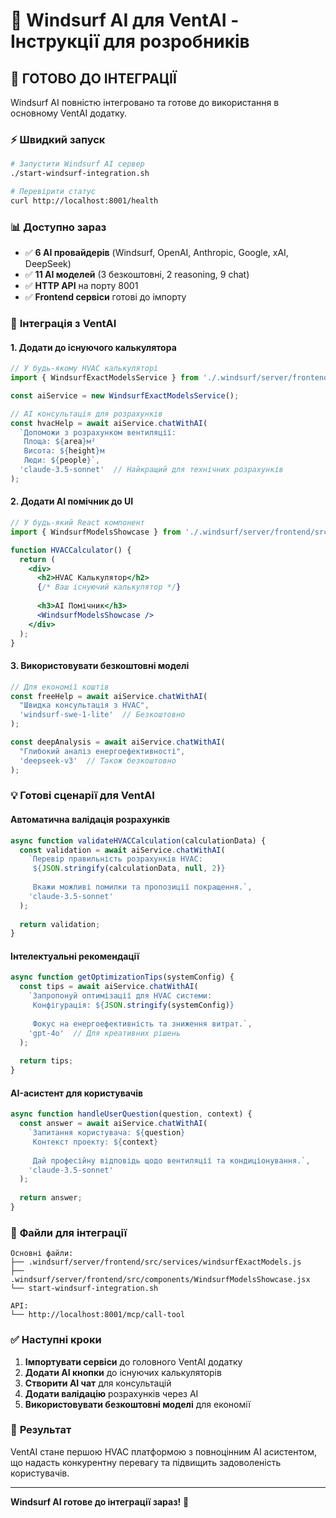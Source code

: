 # 🌊 Windsurf AI для VentAI - Інструкції для розробників

## 🚀 **ГОТОВО ДО ІНТЕГРАЦІЇ**

Windsurf AI повністю інтегровано та готове до використання в основному VentAI додатку.

### ⚡ **Швидкий запуск**
```bash
# Запустити Windsurf AI сервер
./start-windsurf-integration.sh

# Перевірити статус
curl http://localhost:8001/health
```

### 📊 **Доступно зараз**
- ✅ **6 AI провайдерів** (Windsurf, OpenAI, Anthropic, Google, xAI, DeepSeek)
- ✅ **11 AI моделей** (3 безкоштовні, 2 reasoning, 9 chat)
- ✅ **HTTP API** на порту 8001
- ✅ **Frontend сервіси** готові до імпорту

### 🔧 **Інтеграція з VentAI**

#### **1. Додати до існуючого калькулятора**
```javascript
// У будь-якому HVAC калькуляторі
import { WindsurfExactModelsService } from './.windsurf/server/frontend/src/services/windsurfExactModels.js';

const aiService = new WindsurfExactModelsService();

// AI консультація для розрахунків
const hvacHelp = await aiService.chatWithAI(
  `Допоможи з розрахунком вентиляції:
   Площа: ${area}м²
   Висота: ${height}м
   Люди: ${people}`,
  'claude-3.5-sonnet'  // Найкращий для технічних розрахунків
);
```

#### **2. Додати AI помічник до UI**
```jsx
// У будь-який React компонент
import { WindsurfModelsShowcase } from './.windsurf/server/frontend/src/components/WindsurfModelsShowcase.jsx';

function HVACCalculator() {
  return (
    <div>
      <h2>HVAC Калькулятор</h2>
      {/* Ваш існуючий калькулятор */}
      
      <h3>AI Помічник</h3>
      <WindsurfModelsShowcase />
    </div>
  );
}
```

#### **3. Використовувати безкоштовні моделі**
```javascript
// Для економії коштів
const freeHelp = await aiService.chatWithAI(
  "Швидка консультація з HVAC",
  'windsurf-swe-1-lite'  // Безкоштовно
);

const deepAnalysis = await aiService.chatWithAI(
  "Глибокий аналіз енергоефективності",
  'deepseek-v3'  // Також безкоштовно
);
```

### 💡 **Готові сценарії для VentAI**

#### **Автоматична валідація розрахунків**
```javascript
async function validateHVACCalculation(calculationData) {
  const validation = await aiService.chatWithAI(
    `Перевір правильність розрахунків HVAC:
     ${JSON.stringify(calculationData, null, 2)}
     
     Вкажи можливі помилки та пропозиції покращення.`,
    'claude-3.5-sonnet'
  );
  
  return validation;
}
```

#### **Інтелектуальні рекомендації**
```javascript
async function getOptimizationTips(systemConfig) {
  const tips = await aiService.chatWithAI(
    `Запропонуй оптимізації для HVAC системи:
     Конфігурація: ${JSON.stringify(systemConfig)}
     
     Фокус на енергоефективність та зниження витрат.`,
    'gpt-4o'  // Для креативних рішень
  );
  
  return tips;
}
```

#### **AI-асистент для користувачів**
```javascript
async function handleUserQuestion(question, context) {
  const answer = await aiService.chatWithAI(
    `Запитання користувача: ${question}
     Контекст проекту: ${context}
     
     Дай професійну відповідь щодо вентиляції та кондиціонування.`,
    'claude-3.5-sonnet'
  );
  
  return answer;
}
```

### 📁 **Файли для інтеграції**

```
Основні файли:
├── .windsurf/server/frontend/src/services/windsurfExactModels.js
├── .windsurf/server/frontend/src/components/WindsurfModelsShowcase.jsx
└── start-windsurf-integration.sh

API:
└── http://localhost:8001/mcp/call-tool
```

### ✅ **Наступні кроки**

1. **Імпортувати сервіси** до головного VentAI додатку
2. **Додати AI кнопки** до існуючих калькуляторів  
3. **Створити AI чат** для консультацій
4. **Додати валідацію** розрахунків через AI
5. **Використовувати безкоштовні моделі** для економії

### 🎯 **Результат**
VentAI стане першою HVAC платформою з повноцінним AI асистентом, що надасть конкурентну перевагу та підвищить задоволеність користувачів.

---
**Windsurf AI готове до інтеграції зараз!** 🚀

